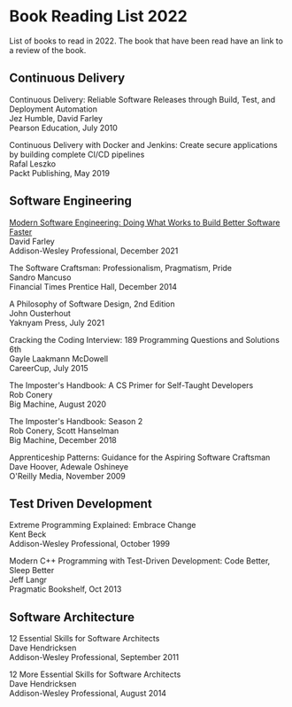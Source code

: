 # Book Reading List 2022

List of books to read in 2022. The book that have been read have an link to a review of the book.

## Continuous Delivery

Continuous Delivery: Reliable Software Releases through Build, Test, and Deployment Automation  
Jez Humble, David Farley  
Pearson Education, July 2010

Continuous Delivery with Docker and Jenkins: Create secure applications by building complete CI/CD pipelines  
Rafal Leszko  
Packt Publishing, May 2019

## Software Engineering

[Modern Software Engineering: Doing What Works to Build Better Software Faster](rewievs/modern-software-engineering-by-david-farley/modern-software-engineering-by-david-farley.md)  
David Farley  
Addison-Wesley Professional, December 2021

The Software Craftsman: Professionalism, Pragmatism, Pride  
Sandro Mancuso  
Financial Times Prentice Hall, December 2014

A Philosophy of Software Design, 2nd Edition  
John Ousterhout  
Yaknyam Press, July 2021

Cracking the Coding Interview: 189 Programming Questions and Solutions 6th  
Gayle Laakmann McDowell  
CareerCup, July 2015

The Imposter's Handbook: A CS Primer for Self-Taught Developers  
Rob Conery  
Big Machine, August 2020

The Imposter's Handbook: Season 2  
Rob Conery, Scott Hanselman  
Big Machine, December 2018

Apprenticeship Patterns: Guidance for the Aspiring Software Craftsman  
Dave Hoover, Adewale Oshineye  
O'Reilly Media, November 2009

## Test Driven Development

Extreme Programming Explained: Embrace Change  
Kent Beck  
Addison-Wesley Professional, October 1999

Modern C++ Programming with Test-Driven Development: Code Better, Sleep Better  
Jeff Langr  
Pragmatic Bookshelf, Oct 2013

## Software Architecture

12 Essential Skills for Software Architects  
Dave Hendricksen  
Addison-Wesley Professional, September 2011

12 More Essential Skills for Software Architects  
Dave Hendricksen  
Addison-Wesley Professional, August 2014  
